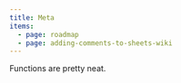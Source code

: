 ```yaml
---
title: Meta
items:
  - page: roadmap
  - page: adding-comments-to-sheets-wiki  
---
```


Functions are pretty neat.